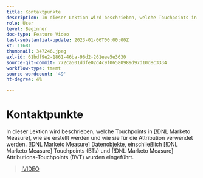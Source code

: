 ```yaml
---
title: Kontaktpunkte
description: In dieser Lektion wird beschrieben, welche Touchpoints in [!DNL Marketo Measure], how they are created, and how they are used for attribution. [!DNL Marketo Measure] Datenobjekte, einschließlich [!DNL Marketo Measure] Touchpoints (BTs) und [!DNL Marketo Measure] Attributions-Touchpoints (BVT) wurden eingeführt.
role: User
level: Beginner
doc-type: Feature Video
last-substantial-update: 2023-01-06T00:00:00Z
kt: 11681
thumbnail: 347246.jpeg
exl-id: 61bdf9e2-1861-46ba-96d2-261eee5e3630
source-git-commit: 772ca501ddfe02d4c9f06580989d97d10d8c3334
workflow-type: tm+mt
source-wordcount: '49'
ht-degree: 4%

---
```


# Kontaktpunkte

In dieser Lektion wird beschrieben, welche Touchpoints in [!DNL Marketo Measure], wie sie erstellt werden und wie sie für die Attribution verwendet werden. [!DNL Marketo Measure] Datenobjekte, einschließlich [!DNL Marketo Measure] Touchpoints (BTs) und [!DNL Marketo Measure] Attributions-Touchpoints (BVT) wurden eingeführt.

>[!VIDEO](https://video.tv.adobe.com/v/347246/?quality=12&learn=on)
